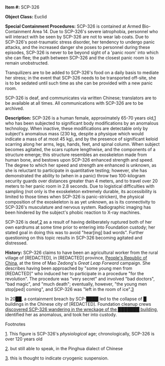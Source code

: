 **Item #:** SCP-326

**Object Class:** Euclid

**Special Containment Procedures:** SCP-326 is contained at Armed Bio-Containment Area 14. Due to SCP-326's severe iatrophobia, personnel who will interact with be seen by SCP-326 are not to wear lab coats. Due to SCP-326's post-traumatic stress disorder, her tendency to undergo panic attacks, and the increased danger she poses to personnel during these episodes, SCP-326 is never to be beyond sight of a 'panic room' into which she can flee; the path between SCP-326 and the closest panic room is to remain unobstructed.

Tranquilizers are to be added to SCP-326's food on a daily basis to mediate her stress; in the event that SCP-326 needs to be transported off-site, she is to be sedated until such time as she can be provided with a new panic room.

SCP-326 is deaf, and communicates via written Chinese; translators are to be available at all times. All communications with SCP-326 are to be archived.

**Description:** SCP-326 is a human female, approximately 65-70 years old,[1](javascript:;) who has been subjected to significant body modifications by an anomalous technology. When inactive, these modifications are detectable only by subject's anomalous mass (230 kg, despite a physique which would indicate a mass of at most 45 kg), and by the presence of significant keloid scarring along her arms, legs, hands, feet, and spinal column. When subject becomes agitated, the scars rupture lengthwise, and the components of a structure emerge; this structure resembles an exoskeleton made from human bone, and bestows upon SCP-326 enhanced strength and speed. The degree to which her speed and strength are enhanced is unknown, as she is reluctant to participate in quantitative testing; however, she has demonstrated the ability to (when in a panic) throw two 100-kilogram security guards over distances greater than 4 meters, and to travel over 20 meters to her panic room in 2.8 seconds. Due to logistical difficulties with sampling (not only is the exoskeleton extremely durable, its accessibility is limited to those times when SCP-326 is panic-stricken), the physical composition of the exoskeleton is as yet unknown, as is its connectivity to SCP-326's musculature and nervous system. Radiographic imaging has been hindered by the subject's phobic reaction to X-ray machines.

SCP-326 is deaf,[2](javascript:;) as a result of having deliberately ruptured both of her own eardrums at some time prior to entering into Foundation custody; her stated goal in doing this was to avoid "hear\[ing\] bad words". Further questioning on this topic results in SCP-326 becoming agitated and distressed.

**History:** SCP-326 claims to have been an agricultural worker from the rural village of \[REDACTED\], in \[REDACTED\] province, [People's Republic of China](/scp-2788), at the time of Mao Zedong's _Great Leap Forward_ campaign. She describes having been approached by "some young men from \[REDACTED\]" who induced her to participate in a procedure "for the revolution". The procedure was "very secret" and involved "bad doctors", "bad magic", and "much death"; eventually, however, "the young men stop\[ped\] coming", and SCP-326 was "left in the room of ice".[3](javascript:;)

In 20██, a containment breach by SCP-████ led to the collapse of █ buildings in the Chinese city of \[REDACTED\]. Foundation cleanup crews [discovered SCP-326 wandering in the wreckage of the ███████ building](/a-broken-tool), identified her as anomalous, and took her into custody.

Footnotes

[1](javascript:;). This figure is SCP-326's _physiological_ age; chronologically, SCP-326 is over 120 years old

[2](javascript:;). but still able to speak, in the Pinghua dialect of Chinese

[3](javascript:;). this is thought to indicate cryogenic suspension.